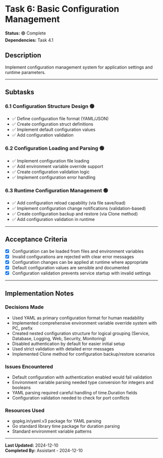 # Task 6: Basic Configuration Management

**Status:** 🟢 Complete  
**Dependencies:** Task 4.1  

## Description
Implement configuration management system for application settings and runtime parameters.

---

## Subtasks

### 6.1 Configuration Structure Design 🟢
- ✅ Define configuration file format (YAML/JSON)
- ✅ Create configuration struct definitions
- ✅ Implement default configuration values
- ✅ Add configuration validation

### 6.2 Configuration Loading and Parsing 🟢
- ✅ Implement configuration file loading
- ✅ Add environment variable override support
- ✅ Create configuration validation logic
- ✅ Implement configuration error handling

### 6.3 Runtime Configuration Management 🟢
- ✅ Add configuration reload capability (via file save/load)
- ✅ Implement configuration change notifications (validation-based)
- ✅ Create configuration backup and restore (via Clone method)
- ✅ Add configuration validation in runtime

---

## Acceptance Criteria
- [x] Configuration can be loaded from files and environment variables
- [x] Invalid configurations are rejected with clear error messages
- [x] Configuration changes can be applied at runtime where appropriate
- [x] Default configuration values are sensible and documented
- [x] Configuration validation prevents service startup with invalid settings

---

## Implementation Notes

### Decisions Made
- Used YAML as primary configuration format for human readability
- Implemented comprehensive environment variable override system with PC_ prefix
- Created nested configuration structure for logical grouping (Service, Database, Logging, Web, Security, Monitoring)
- Disabled authentication by default for easier initial setup
- Used strict validation with detailed error messages
- Implemented Clone method for configuration backup/restore scenarios

### Issues Encountered  
- Default configuration with authentication enabled would fail validation
- Environment variable parsing needed type conversion for integers and booleans
- YAML parsing required careful handling of time.Duration fields
- Configuration validation needed to check for port conflicts

### Resources Used
- gopkg.in/yaml.v3 package for YAML parsing
- Go standard library time package for duration parsing
- Standard environment variable patterns

---

**Last Updated:** 2024-12-10  
**Completed By:** Assistant - 2024-12-10 